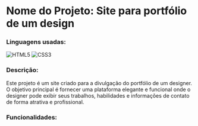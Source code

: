 # Nome do Projeto: Site para portfólio de um design 
### Linguagens usadas: 
![HTML5](https://img.shields.io/badge/html5-%23E34F26.svg?style=for-the-badge&logo=html5&logoColor=white)
![CSS3](https://img.shields.io/badge/css3-%231572B6.svg?style=for-the-badge&logo=css3&logoColor=white)  

### Descrição: 
Este projeto é um site criado para a divulgação do portfólio de um designer. O objetivo principal é fornecer uma plataforma elegante e funcional onde o designer pode exibir seus trabalhos, habilidades e informações de contato de forma atrativa e profissional.

### Funcionalidades:
